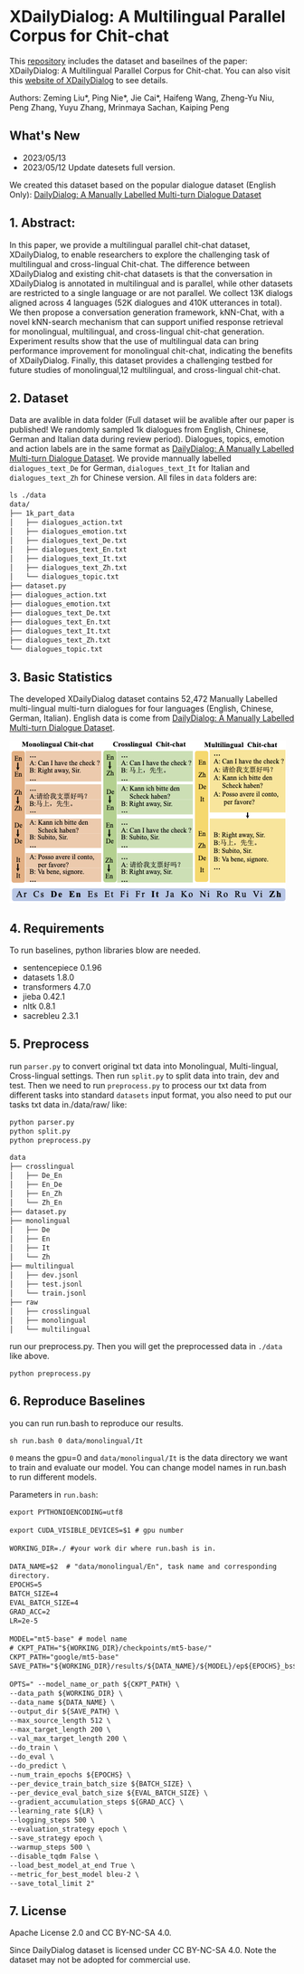 # XDailyDialog: A Multilingual Parallel Corpus for Chit-chat

This [repository](https://github.com/liuzeming01/XDailyDialog) includes the dataset and baseilnes of the paper: XDailyDialog: A Multilingual Parallel Corpus for Chit-chat. You can also visit this [website of XDailyDialog](https://liuzeming01.github.io/XDailyDialog/) to see details. 

Authors: Zeming Liu*, Ping Nie*, Jie Cai*, Haifeng Wang, Zheng-Yu Niu, Peng Zhang, Yuyu Zhang, Mrinmaya Sachan, Kaiping Peng

## What's New
- 2023/05/13 
- 2023/05/12 Update datesets full version.

We created this dataset based on the popular dialogue dataset (English Only): [DailyDialog: A Manually Labelled Multi-turn Dialogue Dataset](https://arxiv.org/pdf/1710.03957.pdf)
## 1. Abstract:

In this paper, we provide a multilingual parallel chit-chat dataset, XDailyDialog, to enable researchers to explore the challenging task of multilingual and cross-lingual Chit-chat. The difference between XDailyDialog and existing chit-chat datasets is that the conversation in XDailyDialog is annotated in multilingual and is parallel, while other datasets are restricted to a single language or are not parallel. We collect 13K dialogs aligned across 4 languages (52K dialogues and 410K utterances in total). We then propose a conversation generation framework, kNN-Chat, with a novel kNN-search mechanism that can support unified response retrieval for monolingual, multilingual, and cross-lingual chit-chat generation. Experiment results show that the use of multilingual data can bring performance improvement for monolingual chit-chat, indicating the benefits of XDailyDialog. Finally, this dataset provides a challenging testbed for future studies of monolingual,12
multilingual, and cross-lingual chit-chat.

## 2. Dataset

Data are avalible in data folder (Full dataset wiil be avalible after our paper is published! We randomly sampled 1k dialogues from English, Chinese, German and Italian data during review period). Dialogues, topics, emotion and action labels are in the same format as [DailyDialog: A Manually Labelled Multi-turn Dialogue Dataset](https://arxiv.org/pdf/1710.03957.pdf). We provide mannually labelled `dialogues_text_De` for German, `dialogues_text_It` for Italian and `dialogues_text_Zh` for Chinese version.  All files in `data` folders are:
```
ls ./data
data/
├── 1k_part_data
│   ├── dialogues_action.txt
│   ├── dialogues_emotion.txt
│   ├── dialogues_text_De.txt
│   ├── dialogues_text_En.txt
│   ├── dialogues_text_It.txt
│   ├── dialogues_text_Zh.txt
│   └── dialogues_topic.txt
├── dataset.py
├── dialogues_action.txt
├── dialogues_emotion.txt
├── dialogues_text_De.txt
├── dialogues_text_En.txt
├── dialogues_text_It.txt
├── dialogues_text_Zh.txt
└── dialogues_topic.txt
```

## 3. Basic Statistics

The developed XDailyDialog dataset contains 52,472 Manually Labelled multi-lingual multi-turn dialogues for four languages (English, Chinese, German, Italian). English data is come from [DailyDialog: A Manually Labelled Multi-turn Dialogue Dataset](https://arxiv.org/pdf/1710.03957.pdf). 

![](./figs/fig11.png)

## 4. Requirements
To run baselines, python libraries blow are needed.
- sentencepiece           0.1.96
- datasets                1.8.0
- transformers            4.7.0
- jieba                   0.42.1
- nltk                    0.8.1
- sacrebleu               2.3.1

## 5. Preprocess
run `parser.py` to convert original txt data into Monolingual, Multi-lingual, Cross-lingual settings. Then run `split.py` to split data into train, dev and test. Then we need to run `preprocess.py` to process our txt data from different tasks into standard `datasets` input format, you also need to put our tasks txt data in./data/raw/ like:
```
python parser.py
python split.py
python preprocess.py
```
```
data
├── crosslingual
│   ├── De_En
│   ├── En_De
│   ├── En_Zh
│   └── Zh_En
├── dataset.py
├── monolingual
│   ├── De
│   ├── En
│   ├── It
│   └── Zh
├── multilingual
│   ├── dev.jsonl
│   ├── test.jsonl
│   └── train.jsonl
├── raw
│   ├── crosslingual
│   ├── monolingual
│   └── multilingual
```

run our preprocess.py. Then you will get the preprocessed data in `./data` like above.

```
python preprocess.py
``` 

## 6. Reproduce Baselines

you can run run.bash to reproduce our results.

```
sh run.bash 0 data/monolingual/It
```

`0` means the gpu=0 and `data/monolingual/It` is the data directory we want to train and evaluate our model. You can change model names in run.bash to run different models. 

Parameters in `run.bash`:
```
export PYTHONIOENCODING=utf8

export CUDA_VISIBLE_DEVICES=$1 # gpu number

WORKING_DIR=./ #your work dir where run.bash is in. 

DATA_NAME=$2  # "data/monolingual/En", task name and corresponding directory. 
EPOCHS=5
BATCH_SIZE=4
EVAL_BATCH_SIZE=4
GRAD_ACC=2
LR=2e-5

MODEL="mt5-base" # model name 
# CKPT_PATH="${WORKING_DIR}/checkpoints/mt5-base/"
CKPT_PATH="google/mt5-base"
SAVE_PATH="${WORKING_DIR}/results/${DATA_NAME}/${MODEL}/ep${EPOCHS}_bs${BATCH_SIZE}_lr${LR}_G${GRAD_ACC}"

OPTS=" --model_name_or_path ${CKPT_PATH} \
--data_path ${WORKING_DIR} \
--data_name ${DATA_NAME} \
--output_dir ${SAVE_PATH} \
--max_source_length 512 \
--max_target_length 200 \
--val_max_target_length 200 \
--do_train \
--do_eval \
--do_predict \
--num_train_epochs ${EPOCHS} \
--per_device_train_batch_size ${BATCH_SIZE} \
--per_device_eval_batch_size ${EVAL_BATCH_SIZE} \
--gradient_accumulation_steps ${GRAD_ACC} \
--learning_rate ${LR} \
--logging_steps 500 \
--evaluation_strategy epoch \
--save_strategy epoch \
--warmup_steps 500 \
--disable_tqdm False \
--load_best_model_at_end True \
--metric_for_best_model bleu-2 \
--save_total_limit 2"
```
## 7. License

Apache License 2.0 and CC BY-NC-SA 4.0.

Since DailyDialog dataset is licensed under CC BY-NC-SA 4.0. Note the dataset may not be adopted for commercial use.

